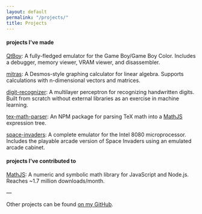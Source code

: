 ```yaml
---
layout: default
permalink: "/projects/"
title: Projects
---
```


#### projects I've made

[QtBoy](https://github.com/davidtranhq/qtboy): A fully-fledged emulator for the Game Boy/Game Boy Color.
Includes a debugger, memory viewer, VRAM viewer, and disassembler.

[mitras](https://davidtranhq.github.io/mitras): A Desmos-style graphing calculator for linear algebra.
Supports calculations with n-dimensional vectors and matrices.

[digit-recognizer](https://github.com/davidtranhq/digit-recognizer): A multilayer perceptron for recognizing handwritten digits. 
Built from scratch without external libraries as an exercise in machine learning.

[tex-math-parser](https://github.com/davidtranhq/tex-math-parser): An NPM package for parsing TeX math into
a [MathJS](https://mathjs.org) expression tree.

[space-invaders](https://github.com/davidtranhq/space-invaders): A complete emulator for the Intel 8080 microprocessor.
Includes the playable arcade version of Space Invaders using an emulated arcade cabinet.

#### projects I've contributed to

[MathJS](https://mathjs.org): A numeric and symbolic math library for JavaScript and Node.js. 
Reaches ~1.7 million downloads/month.

&mdash;

Other projects can be found [on my GitHub](https://github.com/davidtranhq).